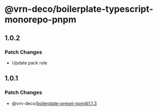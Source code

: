 # @vrn-deco/boilerplate-typescript-monorepo-pnpm

## 1.0.2

### Patch Changes

- Update pack rule

## 1.0.1

### Patch Changes

- @vrn-deco/boilerplate-preset-npm@1.1.3
